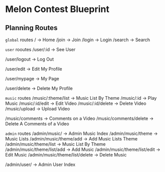 # Melon Contest Blueprint

## Planning Routes

`global` routes
/ -> Home
/join -> Join
/login -> Login
/search -> Search

`user` rooutes
/user/:id -> See User

/user/logout -> Log Out

/user/edit -> Edit My Profile

/user/mypage -> My Page

/user/delete -> Delete My Profile

`music` routes
/music/:theme/list -> Music List By Theme
/music/:id -> Play Music
/music/:id/edit -> Edit Video
/music/:id/delete -> Delete Video
/music/upload -> Upload Video

/music/comments -> Comments on a Video
/music/comments/delete -> Delete A Comments of a Video

`admin` routes
/admin/music/ -> Admin Music Index
/admin/music/theme -> Music Lists
/admin/music/theme/add -> Add Music Lists Theme
/admin/music/theme/list -> Music List By Theme
/admin/music/theme/list/add -> Add Music
/admin/music/theme/list/edit -> Edit Music
/admin/music/theme/list/delete -> Delete Music

/admin/user/ -> Admin User Index



